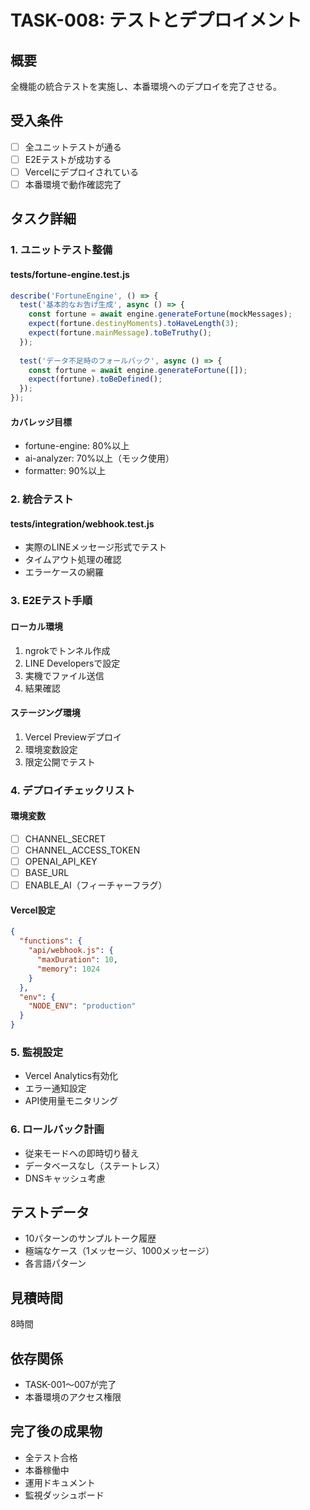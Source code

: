# TASK-008: テストとデプロイメント

## 概要
全機能の統合テストを実施し、本番環境へのデプロイを完了させる。

## 受入条件
- [ ] 全ユニットテストが通る
- [ ] E2Eテストが成功する
- [ ] Vercelにデプロイされている
- [ ] 本番環境で動作確認完了

## タスク詳細

### 1. ユニットテスト整備

#### tests/fortune-engine.test.js
```javascript
describe('FortuneEngine', () => {
  test('基本的なお告げ生成', async () => {
    const fortune = await engine.generateFortune(mockMessages);
    expect(fortune.destinyMoments).toHaveLength(3);
    expect(fortune.mainMessage).toBeTruthy();
  });
  
  test('データ不足時のフォールバック', async () => {
    const fortune = await engine.generateFortune([]);
    expect(fortune).toBeDefined();
  });
});
```

#### カバレッジ目標
- fortune-engine: 80%以上
- ai-analyzer: 70%以上（モック使用）
- formatter: 90%以上

### 2. 統合テスト

#### tests/integration/webhook.test.js
- 実際のLINEメッセージ形式でテスト
- タイムアウト処理の確認
- エラーケースの網羅

### 3. E2Eテスト手順

#### ローカル環境
1. ngrokでトンネル作成
2. LINE Developersで設定
3. 実機でファイル送信
4. 結果確認

#### ステージング環境
1. Vercel Previewデプロイ
2. 環境変数設定
3. 限定公開でテスト

### 4. デプロイチェックリスト

#### 環境変数
- [ ] CHANNEL_SECRET
- [ ] CHANNEL_ACCESS_TOKEN
- [ ] OPENAI_API_KEY
- [ ] BASE_URL
- [ ] ENABLE_AI（フィーチャーフラグ）

#### Vercel設定
```json
{
  "functions": {
    "api/webhook.js": {
      "maxDuration": 10,
      "memory": 1024
    }
  },
  "env": {
    "NODE_ENV": "production"
  }
}
```

### 5. 監視設定
- Vercel Analytics有効化
- エラー通知設定
- API使用量モニタリング

### 6. ロールバック計画
- 従来モードへの即時切り替え
- データベースなし（ステートレス）
- DNSキャッシュ考慮

## テストデータ
- 10パターンのサンプルトーク履歴
- 極端なケース（1メッセージ、1000メッセージ）
- 各言語パターン

## 見積時間
8時間

## 依存関係
- TASK-001〜007が完了
- 本番環境のアクセス権限

## 完了後の成果物
- 全テスト合格
- 本番稼働中
- 運用ドキュメント
- 監視ダッシュボード